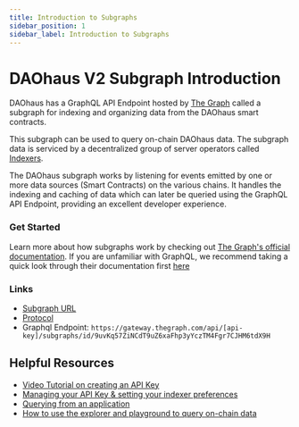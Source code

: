 ```yaml
---
title: Introduction to Subgraphs
sidebar_position: 1
sidebar_label: Introduction to Subgraphs
---
```


# DAOhaus V2 Subgraph Introduction

DAOhaus has a GraphQL API Endpoint hosted by [The Graph](https://thegraph.com/docs/about/introduction#what-the-graph-is) called a subgraph for indexing and organizing data from the DAOhaus smart contracts.

This subgraph can be used to query on-chain DAOhaus data. The subgraph data is serviced by a decentralized group of server operators called [Indexers](https://thegraph.com/docs/en/network/indexing/).

The DAOhaus subgraph works by listening for events emitted by one or more data sources (Smart Contracts) on the various chains. It handles the indexing and caching of data which can later be queried using the GraphQL API Endpoint, providing an excellent developer experience.

### Get Started

Learn more about how subgraphs work by checking out [The Graph's official documentation](https://thegraph.com/docs/en/). If you are unfamiliar with GraphQL, we recommend taking a quick look through their documentation first [here](https://graphql.org/learn/)

### Links

- [Subgraph URL](https://thegraph.com/explorer/subgraph?id=9uvKq57ZiNCdT9uZ6xaFhp3yYczTM4Fgr7CJHM6tdX9H&view=Overview)
- [Protocol](https://daohaus.club/)
- Graphql Endpoint: `https://gateway.thegraph.com/api/[api-key]/subgraphs/id/9uvKq57ZiNCdT9uZ6xaFhp3yYczTM4Fgr7CJHM6tdX9H`

## Helpful Resources

- [Video Tutorial on creating an API Key](https://www.youtube.com/watch?v=UrfIpm-Vlgs)
- [Managing your API Key & setting your indexer preferences](https://thegraph.com/docs/en/studio/managing-api-keys/)
- [Querying from an application](https://thegraph.com/docs/en/developer/querying-from-your-app/)
- [How to use the explorer and playground to query on-chain data](https://medium.com/@chidubem_/how-to-query-on-chain-data-with-the-graph-f8507488215)
